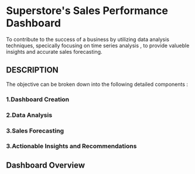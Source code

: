 # Superstore's Sales Performance Dashboard

To contribute to the success of a business by utilizing data analysis techniques, specically focusing on time series analysis , to provide valueble insights and accurate sales forecasting.

## DESCRIPTION

The objective can be broken down into the following detailed components : 

### 1.Dashboard Creation

### 2.Data Analysis

### 3.Sales Forecasting

### 3.Actionable Insights and Recommendations


## Dashboard Overview
